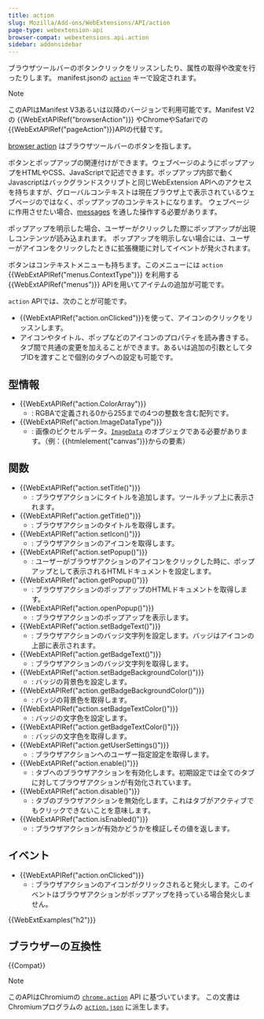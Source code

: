 ```yaml
---
title: action
slug: Mozilla/Add-ons/WebExtensions/API/action
page-type: webextension-api
browser-compat: webextensions.api.action
sidebar: addonsidebar
---
```


ブラウザツールバーのボタンクリックをリッスンしたり、属性の取得や改変を行ったりします。
manifest.jsonの [`action`](/en-US/docs/Mozilla/Add-ons/WebExtensions/manifest.json/action) キーで設定されます。

> [!NOTE]
> このAPIはManifest V3あるいは以降のバージョンで利用可能です。Manifest V2の {{WebExtAPIRef("browserAction")}} やChromeやSafariでの{{WebExtAPIRef("pageAction")}}APIの代替です。

[browser action](/en-US/docs/Mozilla/Add-ons/WebExtensions/user_interface/Toolbar_button) はブラウザツールバーのボタンを指します。

ボタンとポップアップの関連付けができます。ウェブページのようにポップアップをHTMLやCSS、JavaScriptで記述できます。ポップアップ内部で動くJavascriptはバックグランドスクリプトと同じWebExtension APIへのアクセスを持ちますが、グローバルコンテキストは現在ブラウザ上で表示されているウェブページのではなく、ポップアップのコンテキストになります。
ウェブページに作用させたい場合、[messages](/ja/docs/Mozilla/Add-ons/WebExtensions/Modify_a_web_page#messaging) を通した操作する必要があります。

ポップアップを明示した場合、ユーザーがクリックした際にポップアップが出現しコンテンツが読み込まれます。
ポップアップを明示しない場合には、ユーザーがアイコンをクリックしたときに拡張機能に対してイベントが発火されます。

ボタンはコンテキストメニューも持ちます。このメニューには `action` {{WebExtAPIRef("menus.ContextType")}} を利用する {{WebExtAPIRef("menus")}} APIを用いてアイテムの追加が可能です。
 
`action` APIでは、次のことが可能です。

- {{WebExtAPIRef("action.onClicked")}}を使って、アイコンのクリックをリッスンします。
- アイコンやタイトル、ポップなどのアイコンのプロパティを読み書きする。タブ間で共通の変更を加えることができます。あるいは追加の引数としてタブIDを渡すことで個別のタブへの設定も可能です。

## 型情報

- {{WebExtAPIRef("action.ColorArray")}}
  - : RGBAで定義される0から255までの4つの整数を含む配列です。
- {{WebExtAPIRef("action.ImageDataType")}}
  - : 画像のピクセルデータ。[`ImageData`](/ja/docs/Web/API/ImageData) のオブジェクである必要があります。（例：{{htmlelement("canvas")}}からの要素）

## 関数

- {{WebExtAPIRef("action.setTitle()")}}
  - : ブラウザアクションにタイトルを追加します。ツールチップ上に表示されます。
- {{WebExtAPIRef("action.getTitle()")}}
  - : ブラウザアクションのタイトルを取得します。
- {{WebExtAPIRef("action.setIcon()")}}
  - : ブラウザアクションのアイコンを取得します。
- {{WebExtAPIRef("action.setPopup()")}}
  - : ユーザーがブラウザアクションのアイコンをクリックした時に、ポップアップとして表示されるHTMLドキュメントを設定します。
- {{WebExtAPIRef("action.getPopup()")}}
  - : ブラウザアクションのポップアップのHTMLドキュメントを取得します。
- {{WebExtAPIRef("action.openPopup()")}}
  - : ブラウザアクションのポップアップを表示します。
- {{WebExtAPIRef("action.setBadgeText()")}}
  - : ブラウザアクションのバッジ文字列を設定します。バッジはアイコンの上部に表示されます。
- {{WebExtAPIRef("action.getBadgeText()")}}
  - : ブラウザアクションのバッジ文字列を取得します。
- {{WebExtAPIRef("action.setBadgeBackgroundColor()")}}
  - : バッジの背景色を設定します。
- {{WebExtAPIRef("action.getBadgeBackgroundColor()")}}
  - : バッジの背景色を取得します。
- {{WebExtAPIRef("action.setBadgeTextColor()")}}
  - : バッジの文字色を設定します。
- {{WebExtAPIRef("action.getBadgeTextColor()")}}
  - : バッジの文字色を取得します。
- {{WebExtAPIRef("action.getUserSettings()")}}
  - : ブラウザアクションへのユーザー指定設定を取得します。
- {{WebExtAPIRef("action.enable()")}}
  - : タブへのブラウザアクションを有効化します。初期設定では全てのタブに対してブラウザアクションが有効化されています。
- {{WebExtAPIRef("action.disable()")}}
  - : タブのブラウザアクションを無効化します。これはタブがアクティブでもクリックできないことを意味します。
- {{WebExtAPIRef("action.isEnabled()")}}
  - : ブラウザアクションが有効かどうかを検証しその値を返します。

## イベント

- {{WebExtAPIRef("action.onClicked")}}
  - : ブラウザアクションのアイコンがクリックされると発火します。このイベントはブラウザアクションがポップアップを持っている場合発火しません。

{{WebExtExamples("h2")}}

## ブラウザーの互換性

{{Compat}}

> [!NOTE]
> このAPIはChromiumの [`chrome.action`](https://developer.chrome.com/docs/extensions/reference/api/action) API に基づいています。
> この文書はChromiumプログラムの [`action.json`](https://chromium.googlesource.com/chromium/src/+/master/chrome/common/extensions/api/action.json) に派生します。

<!--
// Copyright 2015 The Chromium Authors. All rights reserved.
//
// Redistribution and use in source and binary forms, with or without
// modification, are permitted provided that the following conditions are
// met:
//
//    * Redistributions of source code must retain the above copyright
// notice, this list of conditions and the following disclaimer.
//    * Redistributions in binary form must reproduce the above
// copyright notice, this list of conditions and the following disclaimer
// in the documentation and/or other materials provided with the
// distribution.
//    * Neither the name of Google Inc. nor the names of its
// contributors may be used to endorse or promote products derived from
// this software without specific prior written permission.
//
// THIS SOFTWARE IS PROVIDED BY THE COPYRIGHT HOLDERS AND CONTRIBUTORS
// "AS IS" AND ANY EXPRESS OR IMPLIED WARRANTIES, INCLUDING, BUT NOT
// LIMITED TO, THE IMPLIED WARRANTIES OF MERCHANTABILITY AND FITNESS FOR
// A PARTICULAR PURPOSE ARE DISCLAIMED. IN NO EVENT SHALL THE COPYRIGHT
// OWNER OR CONTRIBUTORS BE LIABLE FOR ANY DIRECT, INDIRECT, INCIDENTAL,
// SPECIAL, EXEMPLARY, OR CONSEQUENTIAL DAMAGES (INCLUDING, BUT NOT
// LIMITED TO, PROCUREMENT OF SUBSTITUTE GOODS OR SERVICES; LOSS OF USE,
// DATA, OR PROFITS; OR BUSINESS INTERRUPTION) HOWEVER CAUSED AND ON ANY
// THEORY OF LIABILITY, WHETHER IN CONTRACT, STRICT LIABILITY, OR TORT
// (INCLUDING NEGLIGENCE OR OTHERWISE) ARISING IN ANY WAY OUT OF THE USE
// OF THIS SOFTWARE, EVEN IF ADVISED OF THE POSSIBILITY OF SUCH DAMAGE.
-->
